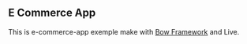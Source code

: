 ## E Commerce App

This is e-commerce-app exemple make with [Bow Framework](https://github.com/bowphp) and Live.